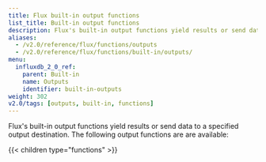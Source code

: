 ```yaml
---
title: Flux built-in output functions
list_title: Built-in output functions
description: Flux's built-in output functions yield results or send data to a specified output destination.
aliases:
  - /v2.0/reference/flux/functions/outputs
  - /v2.0/reference/flux/functions/built-in/outputs/
menu:
  influxdb_2_0_ref:
    parent: Built-in
    name: Outputs
    identifier: built-in-outputs
weight: 302
v2.0/tags: [outputs, built-in, functions]
---
```


Flux's built-in output functions yield results or send data to a specified output destination.
The following output functions are are available:

{{< children type="functions" >}}
